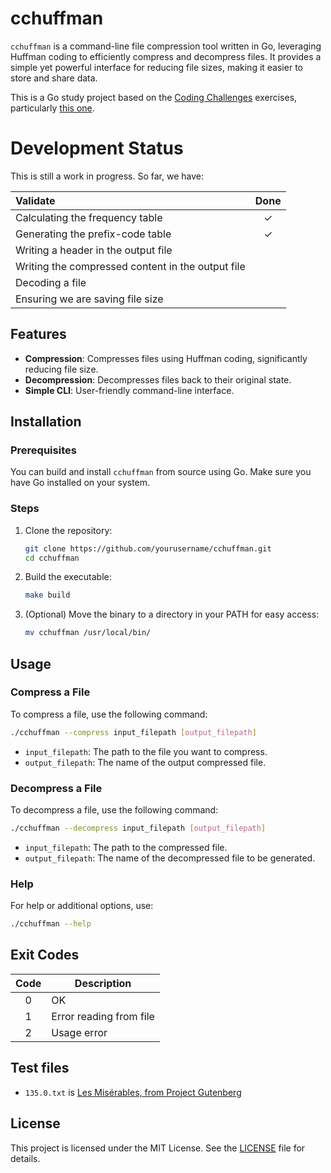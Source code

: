 # cchuffman

`cchuffman` is a command-line file compression tool written in Go, leveraging Huffman coding to efficiently compress and decompress files. It provides a simple yet powerful interface for reducing file sizes, making it easier to store and share data.

This is a Go study project based on the [Coding Challenges](https://codingchallenges.fyi) exercises, particularly [this one](https://codingchallenges.fyi/challenges/challenge-huffman).

# Development Status

This is still a work in progress. So far, we have:

Validate | Done
:--|:-:
Calculating the frequency table | ✓
Generating the prefix-code table | ✓
Writing a header in the output file |
Writing the compressed content in the output file | 
Decoding a file | 
Ensuring we are saving file size | 


## Features

- **Compression**: Compresses files using Huffman coding, significantly reducing file size.
- **Decompression**: Decompresses files back to their original state.
- **Simple CLI**: User-friendly command-line interface.

## Installation

### Prerequisites

You can build and install `cchuffman` from source using Go. Make sure you have Go installed on your system.

### Steps

1. Clone the repository:
   ```bash
   git clone https://github.com/yourusername/cchuffman.git
   cd cchuffman
   ```

1. Build the executable:
   ```bash
   make build
   ```

1. (Optional) Move the binary to a directory in your PATH for easy access:
   ```bash
   mv cchuffman /usr/local/bin/
   ```

## Usage

### Compress a File

To compress a file, use the following command:

```bash
./cchuffman --compress input_filepath [output_filepath]
```

* `input_filepath`: The path to the file you want to compress.
* `output_filepath`: The name of the output compressed file.

### Decompress a File

To decompress a file, use the following command:

```bash
./cchuffman --decompress input_filepath [output_filepath]
```

* `input_filepath`: The path to the compressed file.
* `output_filepath`: The name of the decompressed file to be generated.

### Help

For help or additional options, use:

```bash
./cchuffman --help
```

## Exit Codes

Code | Description
:-:|---
0 | OK
1 | Error reading from file
2 | Usage error

## Test files

* `135.0.txt` is [Les Misérables, from Project Gutenberg](https://www.gutenberg.org/files/135/135-0.txt)

## License

This project is licensed under the MIT License. See the [LICENSE](LICENSE) file for details.